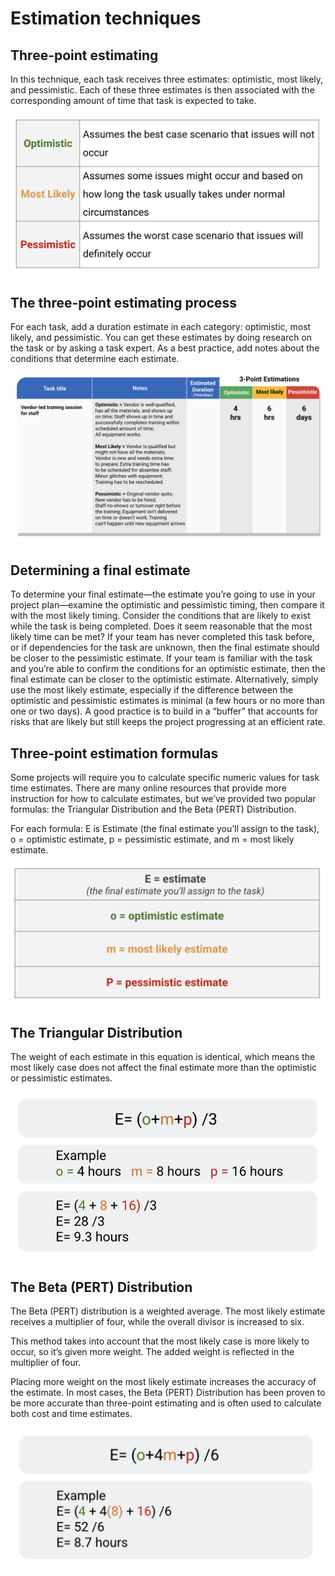 # Estimation techniques

## Three-point estimating
In this technique, each task receives three estimates: optimistic, most likely, and pessimistic. Each of these three estimates is then associated with the corresponding amount of time that task is expected to take.

![three-point-estimation.png](three-point-estimation.png)

## The three-point estimating process
For each task, add a duration estimate in each category: optimistic, most likely, and pessimistic. You can get these estimates by doing research on the task or by asking a task expert. As a best practice, add notes about the conditions that determine each estimate.

![three-point-estimating-process.png](three-point-estimating-process.png)

## Determining a final estimate
To determine your final estimate—the estimate you’re going to use in your project plan—examine the optimistic and pessimistic timing, then compare it with the most likely timing. Consider the conditions that are likely to exist while the task is being completed. Does it seem reasonable that the most likely time can be met? If your team has never completed this task before, or if dependencies for the task are unknown, then the final estimate should be closer to the pessimistic estimate. If your team is familiar with the task and you’re able to confirm the conditions for an optimistic estimate, then the final estimate can be closer to the optimistic estimate. Alternatively, simply use the most likely estimate, especially if the difference between the optimistic and pessimistic estimates is minimal (a few hours or no more than one or two days). A good practice is to build in a “buffer” that accounts for risks that are likely but still keeps the project progressing at an efficient rate.

## Three-point estimation formulas
Some projects will require you to calculate specific numeric values for task time estimates. There are many online resources that provide more instruction for how to calculate estimates, but we’ve provided two popular formulas: the Triangular Distribution and the Beta (PERT) Distribution.

For each formula: E is Estimate (the final estimate you’ll assign to the task), o = optimistic estimate, p = pessimistic estimate, and m = most likely estimate.

![three-point-estimation-formulas.png](three-point-estimation-formulas.png)

## The Triangular Distribution
The weight of each estimate in this equation is identical, which means the most likely case does not affect the final estimate more than the optimistic or pessimistic estimates.

![triangular-distribution.png](triangular-distribution.png)

## The Beta (PERT) Distribution
The Beta (PERT) distribution is a weighted average. The most likely estimate receives a multiplier of four, while the overall divisor is increased to six. 

This method takes into account that the most likely case is more likely to occur, so it’s given more weight. The added weight is reflected in the multiplier of four.

Placing more weight on the most likely estimate increases the accuracy of the estimate. In most cases, the Beta (PERT) Distribution has been proven to be more accurate than three-point estimating and is often used to calculate both cost and time estimates.

![beta-PERT-distribution.png](beta-PERT-distribution.png)
